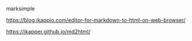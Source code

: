 marksimple

https://blog.ikappio.com/editor-for-markdown-to-html-on-web-browser/

https://ikapper.github.io/md2html/
